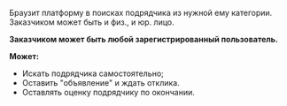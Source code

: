 Браузит платформу в поисках подрядчика из нужной ему категории. Заказчиком может быть и физ., и юр. лицо.

**Заказчиком может быть любой зарегистрированный пользователь.**

**Может:**
- Искать подрядчика самостоятельно;
- Оставить "объявление" и ждать отклика.
- Оставлять оценку подрядчику по окончании.